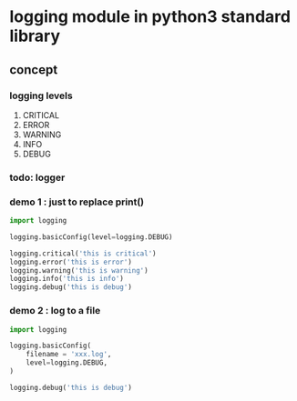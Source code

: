 # logging module in python3 standard library

## concept

### logging levels

1. CRITICAL
2. ERROR
3. WARNING
4. INFO
5. DEBUG

### todo: logger

### demo 1 : just to replace print()
```py
import logging

logging.basicConfig(level=logging.DEBUG)

logging.critical('this is critical')
logging.error('this is error')
logging.warning('this is warning')
logging.info('this is info')
logging.debug('this is debug')
```

### demo 2 : log to a file

```py
import logging

logging.basicConfig(
    filename = 'xxx.log',
    level=logging.DEBUG,
)

logging.debug('this is debug')
```
